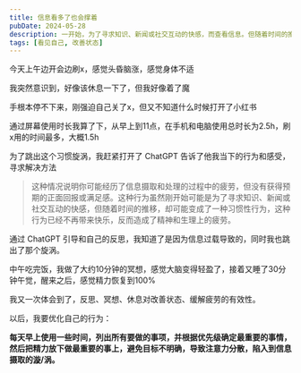 ```yaml
---
title: 信息看多了也会撑着
pubDate: 2024-05-28
description: 一开始，为了寻求知识、新闻或社交互动的快感，而查看信息。但随着时间的推移，却可能变成了一种习惯性行为，这种行为已经不再带来快乐，反而造成了精神和生理上的疲劳
tags: [看见自己, 改善状态]
---
```


今天上午边开会边刷x，感觉头昏脑涨，感觉身体不适

我突然意识到，好像该休息一下了，但我好像着了魔

手根本停不下来，刚强迫自己关了x，但又不知道什么时候打开了小红书

通过屏幕使用时长我算了下，从早上到11点，在手机和电脑使用总时长为2.5h，刷x用的时间最多，大概1.5h

为了跳出这个习惯旋涡，我赶紧打开了 ChatGPT 告诉了他我当下的行为和感受，寻求解决方法

> 这种情况说明你可能经历了信息摄取和处理的过程中的疲劳，但没有获得预期的正面回报或满足感。这种行为虽然刚开始可能是为了寻求知识、新闻或社交互动的快感，但随着时间的推移，却可能变成了一种习惯性行为，这种行为已经不再带来快乐，反而造成了精神和生理上的疲劳。

通过 ChatGPT 引导和自己的反思，我知道了是因为信息过载导致的，同时我也跳出了那个旋涡。

中午吃完饭，我做了大约10分钟的冥想，感觉大脑变得轻盈了，接着又睡了30分钟午觉，醒来之后，感觉精力恢复到100%

我又一次体会到了，反思、冥想、休息对改善状态、缓解疲劳的有效性。

以后，我要优化自己的行为：

**每天早上使用一些时间，列出所有要做的事项，并根据优先级确定最重要的事情，然后把精力放下做最重要的事上，避免目标不明确，导致注意力分散，陷入到信息摄取的漩/涡。**
